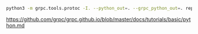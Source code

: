 
```sh
python3 -m grpc.tools.protoc -I. --python_out=. --grpc_python_out=. replicator.proto
```

https://github.com/grpc/grpc.github.io/blob/master/docs/tutorials/basic/python.md

